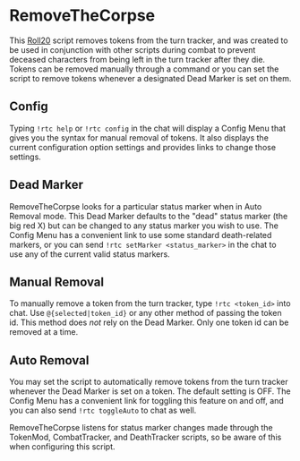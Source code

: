 # RemoveTheCorpse

This [Roll20](http://roll20.net/) script removes tokens from the turn tracker, and was created to be used in conjunction with other scripts during combat to prevent deceased characters from being left in the turn tracker after they die. Tokens can be removed manually through a command or you can set the script to remove tokens whenever a designated Dead Marker is set on them.

## Config

Typing `!rtc help` or `!rtc config` in the chat will display a Config Menu that gives you the syntax for manual removal of tokens. It also displays the current configuration option settings and provides links to change those settings.

## Dead Marker

RemoveTheCorpse looks for a particular status marker when in Auto Removal mode. This Dead Marker defaults to the "dead" status marker (the big red X) but can be changed to any status marker you wish to use. The Config Menu has a convenient link to use some standard death-related markers, or you can send `!rtc setMarker <status_marker>` in the chat to use any of the current valid status markers.

## Manual Removal
To manually remove a token from the turn tracker, type `!rtc <token_id>` into chat. Use `@{selected|token_id}` or any other method of passing the token id. This method does *not* rely on the Dead Marker. Only one token id can be removed at a time.

## Auto Removal
You may set the script to automatically remove tokens from the turn tracker whenever the Dead Marker is set on a token. The default setting is OFF. The Config Menu has a convenient link for toggling this feature on and off, and you can also send `!rtc toggleAuto` to chat as well.

RemoveTheCorpse listens for status marker changes made through the TokenMod, CombatTracker, and DeathTracker scripts, so be aware of this when configuring this script.
